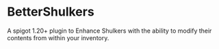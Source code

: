 # BetterShulkers
A spigot 1.20+ plugin to Enhance Shulkers with the ability to modify their contents from within your inventory.
